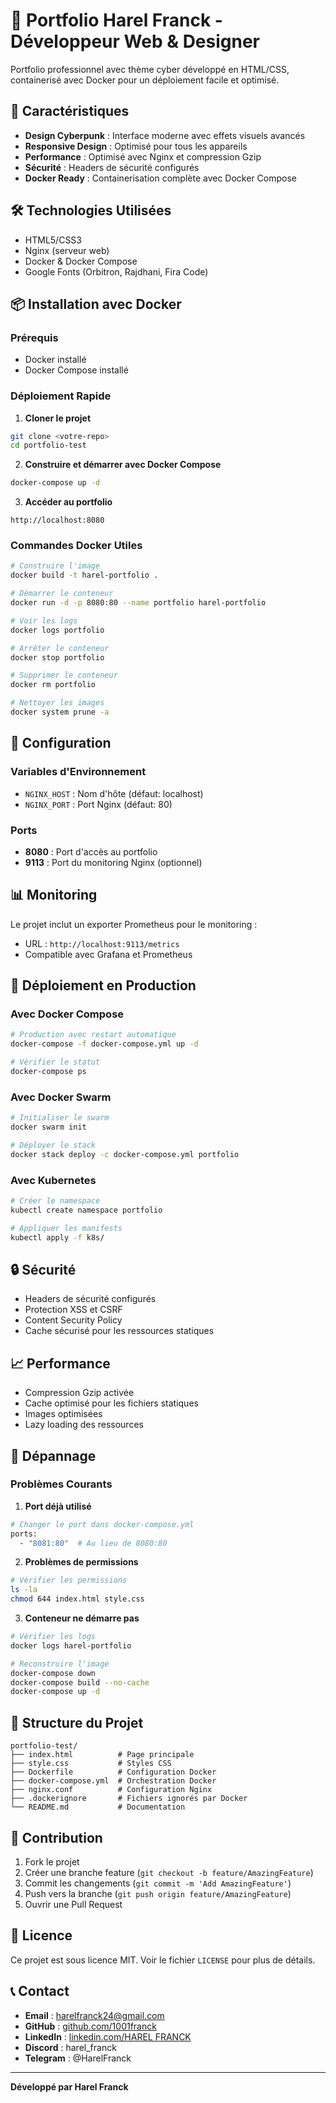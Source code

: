 # 🚀 Portfolio Harel Franck - Développeur Web & Designer

Portfolio professionnel avec thème cyber développé en HTML/CSS, containerisé avec Docker pour un déploiement facile et optimisé.

## 🎯 Caractéristiques

- **Design Cyberpunk** : Interface moderne avec effets visuels avancés
- **Responsive Design** : Optimisé pour tous les appareils
- **Performance** : Optimisé avec Nginx et compression Gzip
- **Sécurité** : Headers de sécurité configurés
- **Docker Ready** : Containerisation complète avec Docker Compose

## 🛠️ Technologies Utilisées

- HTML5/CSS3
- Nginx (serveur web)
- Docker & Docker Compose
- Google Fonts (Orbitron, Rajdhani, Fira Code)

## 📦 Installation avec Docker

### Prérequis
- Docker installé
- Docker Compose installé

### Déploiement Rapide

1. **Cloner le projet**
```bash
git clone <votre-repo>
cd portfolio-test
```

2. **Construire et démarrer avec Docker Compose**
```bash
docker-compose up -d
```

3. **Accéder au portfolio**
```
http://localhost:8080
```

### Commandes Docker Utiles

```bash
# Construire l'image
docker build -t harel-portfolio .

# Démarrer le conteneur
docker run -d -p 8080:80 --name portfolio harel-portfolio

# Voir les logs
docker logs portfolio

# Arrêter le conteneur
docker stop portfolio

# Supprimer le conteneur
docker rm portfolio

# Nettoyer les images
docker system prune -a
```

## 🔧 Configuration

### Variables d'Environnement
- `NGINX_HOST` : Nom d'hôte (défaut: localhost)
- `NGINX_PORT` : Port Nginx (défaut: 80)

### Ports
- **8080** : Port d'accès au portfolio
- **9113** : Port du monitoring Nginx (optionnel)

## 📊 Monitoring

Le projet inclut un exporter Prometheus pour le monitoring :
- URL : `http://localhost:9113/metrics`
- Compatible avec Grafana et Prometheus

## 🚀 Déploiement en Production

### Avec Docker Compose
```bash
# Production avec restart automatique
docker-compose -f docker-compose.yml up -d

# Vérifier le statut
docker-compose ps
```

### Avec Docker Swarm
```bash
# Initialiser le swarm
docker swarm init

# Déployer le stack
docker stack deploy -c docker-compose.yml portfolio
```

### Avec Kubernetes
```bash
# Créer le namespace
kubectl create namespace portfolio

# Appliquer les manifests
kubectl apply -f k8s/
```

## 🔒 Sécurité

- Headers de sécurité configurés
- Protection XSS et CSRF
- Content Security Policy
- Cache sécurisé pour les ressources statiques

## 📈 Performance

- Compression Gzip activée
- Cache optimisé pour les fichiers statiques
- Images optimisées
- Lazy loading des ressources

## 🐛 Dépannage

### Problèmes Courants

1. **Port déjà utilisé**
```bash
# Changer le port dans docker-compose.yml
ports:
  - "8081:80"  # Au lieu de 8080:80
```

2. **Problèmes de permissions**
```bash
# Vérifier les permissions
ls -la
chmod 644 index.html style.css
```

3. **Conteneur ne démarre pas**
```bash
# Vérifier les logs
docker logs harel-portfolio

# Reconstruire l'image
docker-compose down
docker-compose build --no-cache
docker-compose up -d
```

## 📝 Structure du Projet

```
portfolio-test/
├── index.html          # Page principale
├── style.css           # Styles CSS
├── Dockerfile          # Configuration Docker
├── docker-compose.yml  # Orchestration Docker
├── nginx.conf          # Configuration Nginx
├── .dockerignore       # Fichiers ignorés par Docker
└── README.md           # Documentation
```

## 🤝 Contribution

1. Fork le projet
2. Créer une branche feature (`git checkout -b feature/AmazingFeature`)
3. Commit les changements (`git commit -m 'Add AmazingFeature'`)
4. Push vers la branche (`git push origin feature/AmazingFeature`)
5. Ouvrir une Pull Request

## 📄 Licence

Ce projet est sous licence MIT. Voir le fichier `LICENSE` pour plus de détails.

## 📞 Contact

- **Email** : harelfranck24@gmail.com
- **GitHub** : [github.com/1001franck](https://github.com/1001franck)
- **LinkedIn** : [linkedin.com/HAREL FRANCK](https://www.linkedin.com/feed/)
- **Discord** : harel_franck
- **Telegram** : @HarelFranck

---

**Développé  par Harel Franck** 